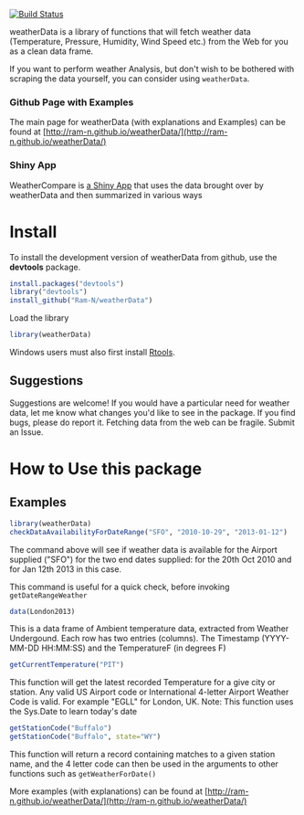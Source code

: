 [![Build Status](https://travis-ci.org/Ram-N/weatherData.png?branch=master)](https://travis-ci.org/Ram-N/weatherData)

weatherData is a library of functions that will fetch weather data (Temperature, Pressure, Humidity, Wind Speed etc.) from the Web for you as a clean data frame.

If you want to perform weather Analysis, but don't wish to be bothered with scraping the data yourself, you can consider using `weatherData`.

### Github Page with Examples

The main page for weatherData (with explanations and Examples) can be found
at [http://ram-n.github.io/weatherData/](http://ram-n.github.io/weatherData/)

### Shiny App

WeatherCompare is [a Shiny App](http://spark.rstudio.com/ram/WeatherCompare/) that uses the data brought over by weatherData and then summarized in various ways

# Install 

To install the development version of weatherData from github, use the **devtools** package.

```r
install.packages("devtools")
library("devtools")
install_github("Ram-N/weatherData")
```

Load the library
```r
library(weatherData)
```


Windows users must also first install
[Rtools](http://cran.rstudio.com/bin/windows/Rtools/).

## Suggestions

Suggestions are welcome! If you would have a particular need for weather data,
let me know what changes you'd like to see in the package. If you find bugs, please do report it. Fetching data from the web can be fragile.
Submit an Issue.

# How to Use this package

## Examples 


```r
library(weatherData)
checkDataAvailabilityForDateRange("SFO", "2010-10-29", "2013-01-12")
```

The command above will see if weather data is available for the Airport supplied ("SFO") for the two end dates supplied: for the 20th Oct 2010 and for Jan 12th 2013 in this case.

This command is useful for a quick check, before invoking `getDateRangeWeather`

```r
data(London2013)
```
This is a data frame of Ambient temperature data, extracted
from Weather Undergound. Each row has two entries
(columns). The Timestamp (YYYY-MM-DD HH:MM:SS) and the
TemperatureF (in degrees F) 


```r
getCurrentTemperature("PIT")
```

This function will get the latest recorded Temperature for a give city or station. Any valid US Airport code or International 4-letter Airport Weather Code is valid. For example "EGLL" for London, UK. 
Note: This function uses the Sys.Date to learn today's date

```r
getStationCode("Buffalo")
getStationCode("Buffalo", state="WY")
```

This function will return a record containing matches to a given
station name, and the 4 letter code can then be used in the arguments
to other functions such as `getWeatherForDate()`


More examples (with explanations) can be found
at [http://ram-n.github.io/weatherData/](http://ram-n.github.io/weatherData/)

